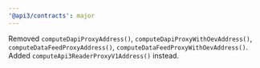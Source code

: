 ```yaml
---
'@api3/contracts': major
---
```


Removed `computeDapiProxyAddress()`, `computeDapiProxyWithOevAddress()`, `computeDataFeedProxyAddress()`, `computeDataFeedProxyWithOevAddress()`.
Added `computeApi3ReaderProxyV1Address()` instead.
